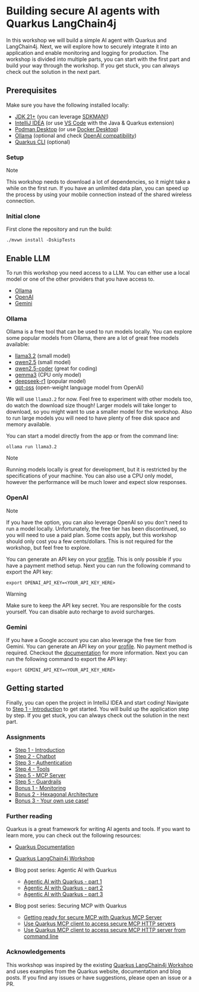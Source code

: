 # Building secure AI agents with Quarkus LangChain4j

In this workshop we will build a simple AI agent with Quarkus and LangChain4j.
Next, we will explore how to securely integrate it into an application and enable monitoring and logging for production.
The workshop is divided into multiple parts, you can start with the first part and build your way through the workshop.
If you get stuck, you can always check out the solution in the next part.

## Prerequisites

Make sure you have the following installed locally:

- [JDK 21+](https://adoptium.net/) (you can leverage [SDKMAN!](https://sdkman.io))
- [IntelliJ IDEA](https://www.jetbrains.com/idea/) (or use [VS Code](https://code.visualstudio.com/) with the Java &
  Quarkus extension)
- [Podman Desktop](https://podman-desktop.io) (or use [Docker Desktop](https://www.docker.com/products/docker-desktop/))
- [Ollama](https://ollama.com) (optional and check [OpenAI compatibility](https://ollama.com/blog/openai-compatibility))
- [Quarkus CLI](https://quarkus.io/guides/cli-tooling) (optional)

### Setup

> [!NOTE]
> This workshop needs to download a lot of dependencies, so it might take a while on the first run. If you have an
> unlimited data plan, you can speed up the process by using your mobile connection instead of the shared wireless
> connection.

### Initial clone

First clone the repository and run the build:

```shell
./mvwn install -DskipTests
```

## Enable LLM

To run this workshop you need access to a LLM.
You can either use a local model or one of the other providers that you have access to.

- [Ollama](#ollama)
- [OpenAI](#openai)
- [Gemini](#gemini)

### Ollama

Ollama is a free tool that can be used to run models locally.
You can explore some popular models from Ollama, there are a lot of great free models available:

- [llama3.2](https://ollama.com/library/llama3.2) (small model)
- [qwen2.5](https://ollama.com/library/qwen2.5) (small model)
- [qwen2.5-coder](https://ollama.com/library/qwen2.5-coder) (great for coding)
- [gemma3](https://ollama.com/library/gemma3) (CPU only model)
- [deepseek-r1](https://ollama.com/library/deepseek-r1) (popular model)
- [gpt-oss](https://ollama.com/library/gpt-oss) (open-weight language model from OpenAI)

We will use `llama3.2` for now.
Feel free to experiment with other models too, do watch the download size though!
Larger models will take longer to download, so you might want to use a smaller model for the workshop.
Also to run large models you will need to have plenty of free disk space and memory available.

You can start a model directly from the app or from the command line:

```shell
ollama run llama3.2
```

> [!NOTE]
> Running models locally is great for development, but it is restricted by the specifications of your machine.
> You can also use a CPU only model, however the performance will be much lower and expect slow responses.

### OpenAI

> [!NOTE]
> If you have the option, you can also leverage OpenAI so you don't need to run a model locally.
> Unfortunately, the free tier has been discontinued, so you will need to use a paid plan.
> Some costs apply, but this workshop should only cost you a few cents/dollars.
> This is not required for the workshop, but feel free to explore.

You can generate an API key on your [profile](http://platform.openai.com/api-keys).
This is only possible if you have a payment method setup.
Next you can run the following command to export the API key:

```shell
export OPENAI_API_KEY=<YOUR_API_KEY_HERE>
 ``` 

> [!WARNING]
> Make sure to keep the API key secret.
> You are responsible for the costs yourself.
> You can disable auto recharge to avoid surcharges.


### Gemini
If you have a Google account you can also leverage the free tier from Gemini.
You can generate an API key on your [profile](https://aistudio.google.com/app/apikey).
No payment method is required.
Checkout the [documentation](https://ai.google.dev/gemini-api/docs/api-key) for more information.
Next you can run the following command to export the API key:

```shell
export GEMINI_API_KEY=<YOUR_API_KEY_HERE>
```

## Getting started

Finally, you can open the project in IntelliJ IDEA and start coding!
Navigate to [Step 1 - Introduction](./step-01-introduction/README.md) to get started.
You will build up the application step by step.
If you get stuck, you can always check out the solution in the next part.

### Assignments

- [Step 1 - Introduction](./step-01-introduction/README.md)
- [Step 2 - Chatbot](./step-02-chatbot/README.md)
- [Step 3 - Authentication](./step-03-authentication/README.md)
- [Step 4 - Tools](./step-04-tools/README.md)
- [Step 5 - MCP Server](./step-05-mcp-server/README.md)
- [Step 5 - Guardrails](./step-06-guardrails/README.md)
- [Bonus 1 - Monitoring](step-bonus-01-monitoring/README.md)
- [Bonus 2 - Hexagonal Architecture](step-bonus-02-hexagonal-architecture/README.md)
- [Bonus 3 - Your own use case!](step-bonus-03-use-case/README.md)

### Further reading

Quarkus is a great framework for writing AI agents and tools.
If you want to learn more, you can check out the following resources:

- [Quarkus Documentation](https://quarkus.io/guides)
- [Quarkus LangChain4j Workshop](https://quarkus.io/quarkus-workshop-langchain4j/)

- Blog post series: Agentic AI with Quarkus
    - [Agentic AI with Quarkus - part 1](https://quarkus.io/blog/agentic-ai-with-quarkus/)
    - [Agentic AI with Quarkus - part 2](https://quarkus.io/blog/agentic-ai-with-quarkus-p2/)
    - [Agentic AI with Quarkus - part 3](https://quarkus.io/blog/agentic-ai-with-quarkus-p3/)

- Blog post series: Securing MCP with Quarkus
    - [Getting ready for secure MCP with Quarkus MCP Server](https://quarkus.io/blog/secure-mcp-sse-server/)
    - [Use Quarkus MCP client to access secure MCP HTTP servers](https://quarkus.io/blog/secure-mcp-client/)
    - [Use Quarkus MCP client to access secure MCP HTTP server from command line](https://quarkus.io/blog/secure-mcp-oidc-client/)

### Acknowledgements

This workshop was inspired by the
existing [Quarkus LangChain4j Workshop](https://quarkus.io/quarkus-workshop-langchain4j/) and uses examples from the
Quarkus website, documentation and blog posts. If you find any issues or have suggestions, please open an issue or a PR.
